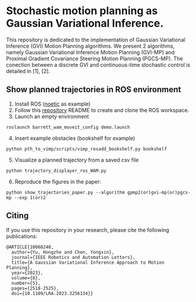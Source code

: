 # Stochastic motion planning as Gaussian Variational Inference.
This repository is dedicated to the implementation of Gaussian Variational Inference (GVI) Motion Planning algorithms. We present 2 algorithms, namely Gaussian Variational Inference Motion Planning (GVI-MP) and Proximal Gradient Covariance Steering Motion Planning (PGCS-MP). The conection between a discrete GVI and continuous-time stochastic control is detailed in [1], [2].

## Show planned trajectories in ROS environment
1. Install ROS ([noetic](http://wiki.ros.org/noetic/Installation/Ubuntu) as example)
2. Follow this [repository](https://github.com/hzyu17/moveit_wam_ros_noetic) README to create and clone the ROS workspace. 
3. Launch an empty environment
```
roslaunch barrett_wam_moveit_config demo.launch
```
4. Insert example obstacles (bookshelf for example)
```
python pth_to_vimp/scripts/vimp_rosadd_bookshelf.py bookshelf
```
5. Visualize a planned trajectory from a saved csv file
```
python trajectory_displayer_ros_WAM.py
```
6. Reproduce the figures in the paper:
```
python show_trajectories_paper.py --algorithm gpmp2(or)gvi-mp(or)pgcs-mp --exp 1(or)2
```

## Citing
If you use this repository in your research, please cite the following publications:
```
@ARTICLE{10068240,
  author={Yu, Hongzhe and Chen, Yongxin},
  journal={IEEE Robotics and Automation Letters}, 
  title={A Gaussian Variational Inference Approach to Motion Planning}, 
  year={2023},
  volume={8},
  number={5},
  pages={2518-2525},
  doi={10.1109/LRA.2023.3256134}}
```
